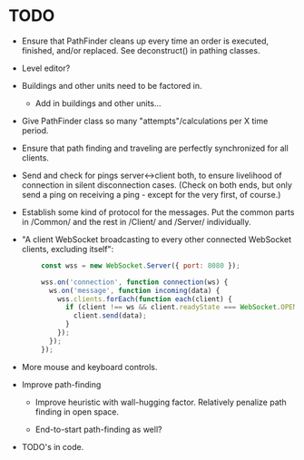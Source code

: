 # TODO

- Ensure that PathFinder cleans up every time an order is executed, finished, and/or replaced. See deconstruct() in
  pathing classes.

- Level editor?

- Buildings and other units need to be factored in.

  - Add in buildings and other units...

- Give PathFinder class so many "attempts"/calculations per X time period.

- Ensure that path finding and traveling are perfectly synchronized for all clients.

- Send and check for pings server<->client both, to ensure livelihood of connection in silent disconnection cases.
  (Check on both ends, but only send a ping on receiving a ping - except for the very first, of course.)

- Establish some kind of protocol for the messages. Put the common parts in /Common/ and the rest in /Client/ and
  /Server/ individually.

- "A client WebSocket broadcasting to every other connected WebSocket clients, excluding itself":
```js
        const wss = new WebSocket.Server({ port: 8080 });

        wss.on('connection', function connection(ws) {
          ws.on('message', function incoming(data) {
            wss.clients.forEach(function each(client) {
              if (client !== ws && client.readyState === WebSocket.OPEN) {
                client.send(data);
              }
            });
          });
        });
```

- More mouse and keyboard controls.

- Improve path-finding

  - Improve heuristic with wall-hugging factor. Relatively penalize path finding in open space.

  - End-to-start path-finding as well?

- TODO's in code.